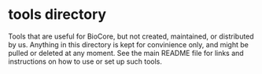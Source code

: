 # tools directory

Tools that are useful for BioCore, but not created, maintained, or distributed by us. Anything in this directory is kept for convinience only, and might be pulled or deleted at any moment. See the main README file for links and instructions on how to use or set up such tools.